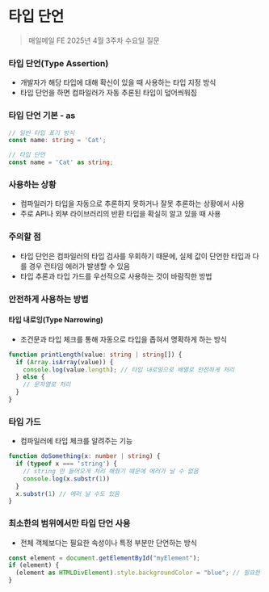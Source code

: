 #  타입 단언

> 매일메일 FE 2025년 4월 3주차 수요일 질문

### 타입 단언(Type Assertion)
- 개발자가 해당 타입에 대해 확신이 있을 때 사용하는 타입 지정 방식
- 타입 단언을 하면 컴파일러가 자동 추론된 타입이 덮어씌워짐

### 타입 단언 기본 - as
```ts
// 일반 타입 표기 방식
const name: string = 'Cat';

// 타입 단언
const name = 'Cat' as string;
```

### 사용하는 상황
- 컴파일러가 타입을 자동으로 추론하지 못하거나 잘못 추론하는 상황에서 사용
- 주로 API나 외부 라이브러리의 반환 타입을 확실히 알고 있을 때 사용

### 주의할 점
- 타입 단언은 컴파일러의 타입 검사를 우회하기 때문에, 실제 값이 단언한 타입과 다를 경우 런타임 에러가 발생할 수 있음
- 타입 추론과 타입 가드를 우선적으로 사용하는 것이 바람직한 방법

### 안전하게 사용하는 방법

#### 타입 내로잉(Type Narrowing)
- 조건문과 타입 체크를 통해 자동으로 타입을 좁혀서 명확하게 하는 방식
```ts
function printLength(value: string | string[]) {
  if (Array.isArray(value)) {
    console.log(value.length); // 타입 내로잉으로 배열로 안전하게 처리
  } else {
    // 문자열로 처리
  }
}
```

### 타입 가드
- 컴파일러에 타입 체크를 알려주는 기능
```ts
function doSomething(x: number | string) {
  if (typeof x === 'string') {
    // string 만 들어오게 처리 해줬기 때문에 에러가 날 수 없음
    console.log(x.substr(1))
  }
  x.substr(1) // 에러 날 수도 있음
}
```

### 최소한의 범위에서만 타입 단언 사용
- 전체 객체보다는 필요한 속성이나 특정 부분만 단언하는 방식
```ts
const element = document.getElementById("myElement");
if (element) {
  (element as HTMLDivElement).style.backgroundColor = "blue"; // 필요한 부분만 단언
}
```